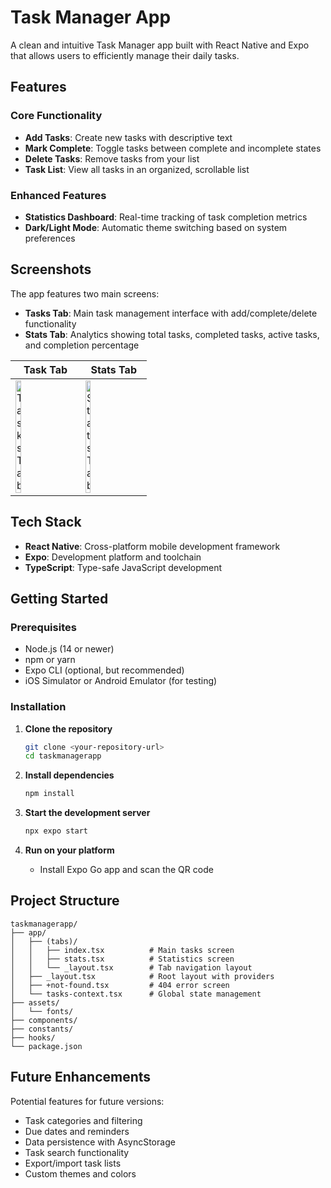 # Task Manager App

A clean and intuitive Task Manager app built with React Native and Expo that allows users to efficiently manage their daily tasks.

## Features

### Core Functionality
- **Add Tasks**: Create new tasks with descriptive text
- **Mark Complete**: Toggle tasks between complete and incomplete states
- **Delete Tasks**: Remove tasks from your list
- **Task List**: View all tasks in an organized, scrollable list

### Enhanced Features
- **Statistics Dashboard**: Real-time tracking of task completion metrics
- **Dark/Light Mode**: Automatic theme switching based on system preferences

## Screenshots

The app features two main screens:
- **Tasks Tab**: Main task management interface with add/complete/delete functionality
- **Stats Tab**: Analytics showing total tasks, completed tasks, active tasks, and completion percentage

| Task Tab | Stats Tab |
|------------|-----------|
| <img src="./screenshots/tasks-tab.png" alt="Tasks Tab" width="30%"> | <img src="./screenshots/stats-tab.png" alt="Stats Tab" width="30%"> |

## Tech Stack

- **React Native**: Cross-platform mobile development framework
- **Expo**: Development platform and toolchain
- **TypeScript**: Type-safe JavaScript development

## Getting Started

### Prerequisites
- Node.js (14 or newer)
- npm or yarn
- Expo CLI (optional, but recommended)
- iOS Simulator or Android Emulator (for testing)

### Installation

1. **Clone the repository**
   ```bash
   git clone <your-repository-url>
   cd taskmanagerapp
   ```

2. **Install dependencies**
   ```bash
   npm install
   ```

3. **Start the development server**
   ```bash
   npx expo start
   ```

4. **Run on your platform**
   - Install Expo Go app and scan the QR code

## Project Structure

```
taskmanagerapp/
├── app/
│   ├── (tabs)/
│   │   ├── index.tsx          # Main tasks screen
│   │   ├── stats.tsx          # Statistics screen
│   │   └── _layout.tsx        # Tab navigation layout
│   ├── _layout.tsx            # Root layout with providers
│   ├── +not-found.tsx         # 404 error screen
│   └── tasks-context.tsx      # Global state management
├── assets/
│   └── fonts/
├── components/
├── constants/
├── hooks/
└── package.json
```

## Future Enhancements

Potential features for future versions:
- Task categories and filtering
- Due dates and reminders
- Data persistence with AsyncStorage
- Task search functionality
- Export/import task lists
- Custom themes and colors
